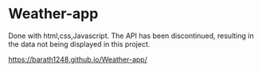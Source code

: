 # Weather-app
Done with html,css,Javascript.
The API has been discontinued, resulting in the data not being displayed in this project.



https://barath1248.github.io/Weather-app/
